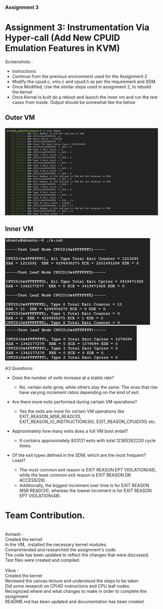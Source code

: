 ### Assignment 3


# Assignment 3: Instrumentation Via Hyper-call (Add New CPUID Emulation Features in KVM)</br>
Screenshots :

- Instructions
 - Continue from the previous environment used for the Assignment 2 
 - Modify the cpuid.c, vmx.c and cpuid.h as per the requirement and SDM 
 - Once Modified, Use the similar steps used in assignment 2, to rebuild the kernel 
 - Once Kernel is built do a reboot and launch the inner vm and run the test cases from inside. 
 Output should be somewhat like the below
## Outer VM
![image](https://github.com/avinashpakala/cmpe-283/blob/main/Assignment3/output.png)

## Inner VM 
![image](https://github.com/avinashpakala/cmpe-283/blob/main/Assignment3/image2.png)
<br>
![image](https://github.com/avinashpakala/cmpe-283/blob/main/Assignment3/image3.png)



 
A3 Questions:

* Does the number of exits increase at a stable rate?
  * No, certain exits grow, while others stay the same. The ones that rise have varying increment ratios depending on the kind of exit.

* Are there more exits performed during certain VM operations?
  * Yes the exits are more for certain VM operations like  EXIT_REASON_MSR_READ(31), EXIT_REASON_IO_INSTRUCTION(30),  EXIT_REASON_CPUID(10) etc.

* Approximately how many exits does a full VM boot entail?
    * It contains approximately 833121 exits with total 12385262220 cycle times.
    
* Of the exit types defined in the SDM, which are the most frequent? Least?
  * The most common exit reason is EXIT REASON EPT VIOLATION(48), while the least common exit reason is EXIT REASON DR ACCESS(29).
  * Additionally, the biggest increment over time is for EXIT REASON MSR READ(31), whereas the lowest increment is for EXIT REASON EPT VIOLATION(48).

# Team Contribution.

</br>
Avinash :</br>
Created the kernel </br>
In the VM,  installed the necessary kernel modules. </br>
Comprehended and researched the assignment's code. </br>
The code has been updated to reflect the changes that were discussed. </br>
Test files were created and compiled.</br>

</br>
Vikas :</br>
Created the kernel </br>
Reviewed the canvas lecture and understood the steps to be taken </br>
Did some research on CPUID instructions and CPU leaf nodes. </br>
Recognized where and what changes to make in order to complete the assignment </br>
README.md has been updated and documentation has been created.</br>

</br>
</br>


